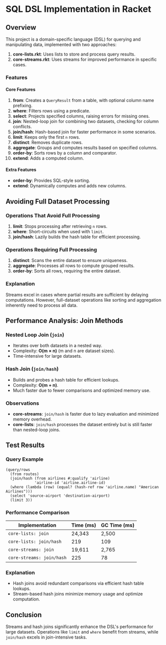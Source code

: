 # SQL DSL Implementation in Racket

## Overview

This project is a domain-specific language (DSL) for querying and manipulating data, implemented with two approaches:
1. **core-lists.rkt**: Uses lists to store and process query results.
2. **core-streams.rkt**: Uses streams for improved performance in specific cases.

### Features

#### Core Features
1. **from**: Creates a `QueryResult` from a table, with optional column name prefixing.
2. **where**: Filters rows using a predicate.
3. **select**: Projects specified columns, raising errors for missing ones.
4. **join**: Nested-loop join for combining two datasets, checking for column conflicts.
5. **join/hash**: Hash-based join for faster performance in some scenarios.
6. **limit**: Keeps only the first `n` rows.
7. **distinct**: Removes duplicate rows.
8. **aggregate**: Groups and computes results based on specified columns.
9. **order-by**: Sorts rows by a column and comparator.
10. **extend**: Adds a computed column.

#### Extra Features
- **order-by**: Provides SQL-style sorting.
- **extend**: Dynamically computes and adds new columns.

## Avoiding Full Dataset Processing

### Operations That Avoid Full Processing
1. **limit**: Stops processing after retrieving `n` rows.
2. **where**: Short-circuits when used with `limit`.
3. **join/hash**: Lazily builds the hash table for efficient processing.

### Operations Requiring Full Processing
1. **distinct**: Scans the entire dataset to ensure uniqueness.
2. **aggregate**: Processes all rows to compute grouped results.
3. **order-by**: Sorts all rows, requiring the entire dataset.

### Explanation
Streams excel in cases where partial results are sufficient by delaying computations. However, full-dataset operations like sorting and aggregation inherently need to process all data.

## Performance Analysis: Join Methods

### Nested Loop Join (`join`)
- Iterates over both datasets in a nested way.
- Complexity: **O(m × n)** (m and n are dataset sizes).
- Time-intensive for large datasets.

### Hash Join (`join/hash`)
- Builds and probes a hash table for efficient lookups.
- Complexity: **O(m + n)**.
- Much faster due to fewer comparisons and optimized memory use.

### Observations
- **core-streams**: `join/hash` is faster due to lazy evaluation and minimized memory overhead.
- **core-lists**: `join/hash` processes the dataset entirely but is still faster than nested-loop joins.

## Test Results

### Query Example
```racket
(query/rows
  (from routes)
  (join/hash (from airlines #:qualify 'airline)
             'airline-id 'airline.airline-id)
  (where (lambda (row) (equal? (hash-ref row 'airline.name) "American Airlines")))
  (select 'source-airport 'destination-airport)
  (limit 3))
```

### Performance Comparison
| Implementation       | Time (ms) | GC Time (ms) |
|---------------------------|-----------|---------|
| `core-lists: join`        | 24,343    | 2,500   |
| `core-lists: join/hash`   | 219       |   109   |
| `core-streams: join`      | 19,611    | 2,765   |
| `core-streams: join/hash` | 225       |    78   |

### Explanation
- Hash joins avoid redundant comparisons via efficient hash table lookups.
- Stream-based hash joins minimize memory usage and optimize computation.

## Conclusion
Streams and hash joins significantly enhance the DSL's performance for large datasets. Operations like `limit` and `where` benefit from streams, while `join/hash` excels in join-intensive tasks.
